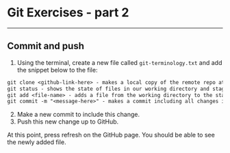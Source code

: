 # Git Exercises - part 2

---

## Commit and push

1. Using the terminal, create a new file called `git-terminology.txt` and add the snippet below to the file:

```txt
git clone <github-link-here> - makes a local copy of the remote repo at the specified link
git status - shows the state of files in our working directory and staging area
git add <file-name> - adds a file from the working directory to the staging area
git commit -m "<message-here>" - makes a commit including all changes in the staging area
```

2. Make a new commit to include this change.
3. Push this new change up to GitHub.

At this point, press refresh on the GitHub page. You should be able to see the newly added file.
